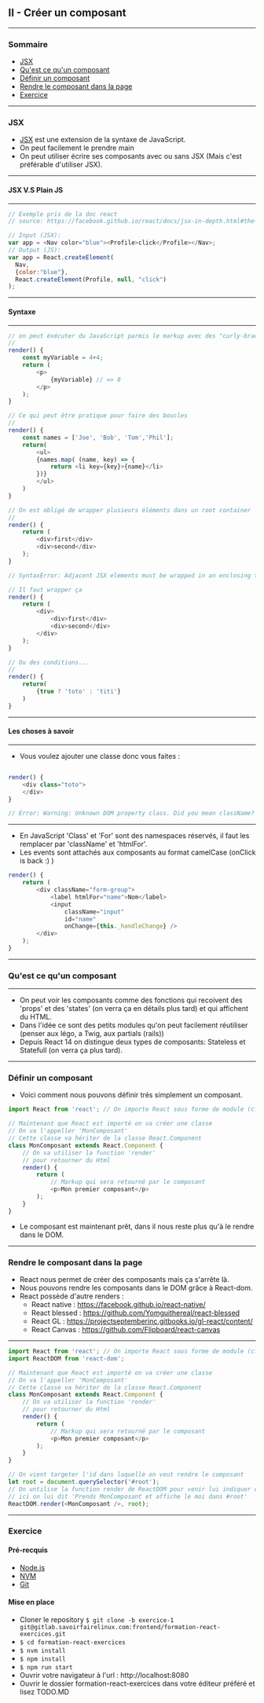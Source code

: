 ## II - Créer un composant

---

### Sommaire

* [JSX](#jsx)
* [Qu'est ce qu'un composant](#quest-ce-quun-composant)
* [Définir un composant](#définir-un-composant)
* [Rendre le composant dans la page](#rendre-le-composant-dans-la-page)
* [Exercice](#exercice)

---

### JSX

- [JSX](https://facebook.github.io/jsx/) est une extension de la syntaxe de JavaScript.
- On peut facilement le prendre main
- On peut utiliser écrire ses composants avec ou sans JSX (Mais c'est préférable d'utiliser JSX).

---

#### JSX V.S Plain JS

---

```javascript
// Exemple pris de la doc react
// source: https://facebook.github.io/react/docs/jsx-in-depth.html#the-transform

// Input (JSX):
var app = <Nav color="blue"><Profile>click</Profile></Nav>;
// Output (JS):
var app = React.createElement(
  Nav,
  {color:"blue"},
  React.createElement(Profile, null, "click")
);
```

---

#### Syntaxe

---

```javascript
// on peut éxécuter du JavaScript parmis le markup avec des "curly-brackets"
//
render() {
    const myVariable = 4+4;
    return (
        <p>
            {myVariable} // => 8
        </p>
    );
}

// Ce qui peut être pratique pour faire des boucles
//
render() {
    const names = ['Joe', 'Bob', 'Tom','Phil'];
    return(
        <ul>
        {names.map( (name, key) => {
            return <li key={key}>{name}</li>
        })}
        </ul>
    )
}

// On est obligé de wrapper plusieurs éléments dans un root container
//
render() {
    return (
        <div>first</div>
        <div>second</div>
    );
}

// SyntaxError: Adjacent JSX elements must be wrapped in an enclosing tag

// Il faut wrapper ça
render() {
    return (
        <div>
            <div>first</div>
            <div>second</div>
        </div>
    );
}

// Ou des conditions...
//
render() {
    return(
        {true ? 'toto' : 'titi'}
    )
}
```

---

#### Les choses à savoir

---

- Vous voulez ajouter une classe donc vous faites :

```javascript

render() {
    <div class="toto">
    </div>
}

// Error: Warning: Unknown DOM property class. Did you mean className?

```

---

- En JavaScript 'Class' et 'For' sont des namespaces réservés, il faut les remplacer par 'className' et 'htmlFor'.
- Les events sont attachés aux composants au format camelCase (onClick is back :) )

```javascript
render() {
    return (
        <div className="form-group">
            <label htmlFor="name">Nom</label>
            <input
                className="input"
                id="name"
                onChange={this._handleChange} />
        </div>
    );
}
```

---

### Qu'est ce qu'un composant

---

- On peut voir les composants comme des fonctions qui recoivent des 'props' et des 'states'
(on verra ça en détails plus tard) et qui affichent du HTML.
- Dans l'idée ce sont des petits modules qu'on peut facilement réutiliser (penser aux légo, a Twig, aux partials (rails))
- Depuis React 14 on distingue deux types de composants: Stateless et Statefull (on verra ça plus tard).

---

### Définir un composant

- Voici comment nous pouvons définir trés simplement un composant.

```javascript
import React from 'react'; // On importe React sous forme de module (cf: Appendice 1)

// Maintenant que React est importé on va créer une classe
// On va l'appeller 'MonComposant'
// Cette classe va hériter de la classe React.Component
class MonComposant extends React.Component {
    // On va utiliser la function 'render'
    // pour retourner du Html
    render() {
        return (
            // Markup qui sera retourné par le composant
            <p>Mon premier composant</p>
        );
    }
}
```

- Le composant est maintenant prêt, dans il nous reste plus qu'à le rendre dans le DOM.

---

### Rendre le composant dans la page

- React nous permet de créer des composants mais ça s'arrête là.
- Nous pouvons rendre les composants dans le DOM grâce à React-dom.
- React possède d'autre renders :
    - React native : https://facebook.github.io/react-native/
    - React blessed : https://github.com/Yomguithereal/react-blessed
    - React GL : https://projectseptemberinc.gitbooks.io/gl-react/content/
    - React Canvas : https://github.com/Flipboard/react-canvas

---


```javascript
import React from 'react'; // On importe React sous forme de module (cf: Appendice 1)
import ReactDOM from 'react-dom';

// Maintenant que React est importé on va créer une classe
// On va l'appeller 'MonComposant'
// Cette classe va hériter de la classe React.Component
class MonComposant extends React.Component {
    // On va utiliser la function 'render'
    // pour retourner du Html
    render() {
        return (
            // Markup qui sera retourné par le composant
            <p>Mon premier composant</p>
        );
    }
}

// On vient targeter l'id dans laquelle on veut rendre le composant
let root = document.querySelector('#root');
// On untilise la function render de ReactDOM pour venir lui indiquer quoi faire
// ici on lui dit 'Prends MonComposant et affiche le moi dans #root'
ReactDOM.render(<MonComposant />, root);
```

---

### Exercice

#### Pré-recquis

- [Node.js](https://nodejs.org/en/)
- [NVM](https://github.com/creationix/nvm)
- [Git](https://git-scm.com/)


#### Mise en place

- Cloner le repository ```$ git clone -b exercice-1 git@gitlab.savoirfairelinux.com:frontend/formation-react-exercices.git```
- ```$ cd formation-react-exercices```
- ```$ nvm install```
- ```$ npm install```
- ```$ npm run start```
- Ouvrir votre navigateur à l'url : http://localhost:8080
- Ouvrir le dossier formation-react-exercices dans votre éditeur préféré et lisez TODO.MD
